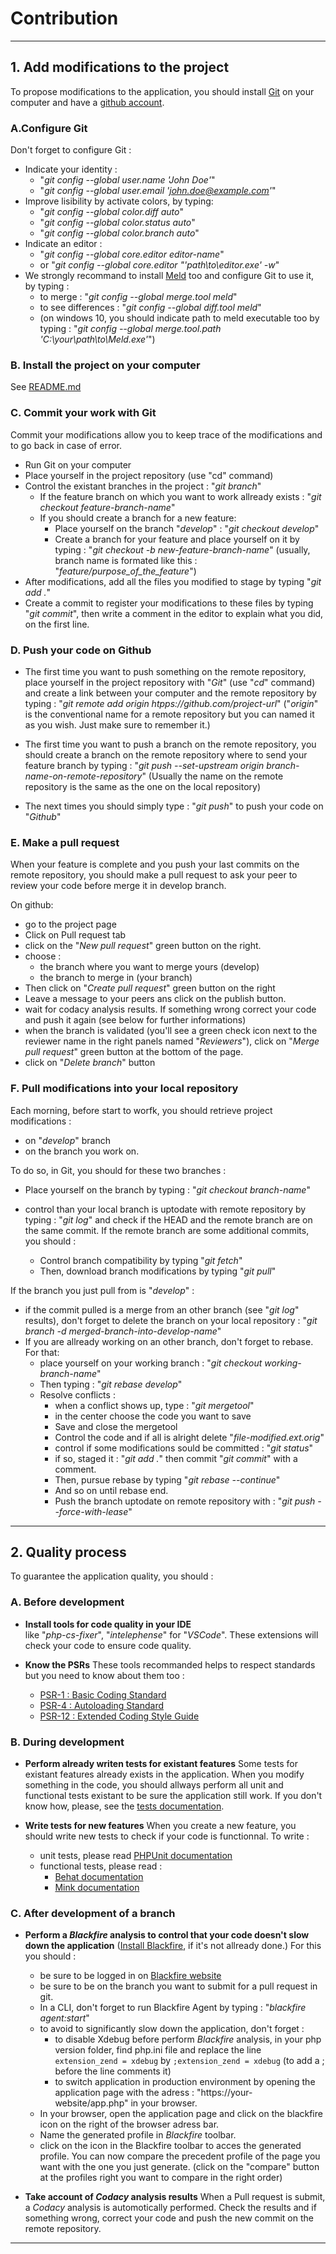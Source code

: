# Contribution

---

## 1. Add modifications to the project

To propose modifications to the application, you should install [Git](https://git-scm.com/downloads) on your computer and have a [github account](https://github.com/).

### A.Configure Git

Don't forget to configure Git :

- Indicate your identity :
  - "_git config --global user.name 'John Doe'_"
  - "_git config --global user.email 'john.doe@example.com'_"
- Improve lisibility by activate colors, by typing:
  - "_git config --global color.diff auto_"
  - "_git config --global color.status auto_"
  - "_git config --global color.branch auto_"
- Indicate an editor :
  - "_git config --global core.editor editor-name_"
  - or "_git config --global core.editor "'path\to\editor.exe' -w_"
- We strongly recommand to install [Meld](https://meldmerge.org/) too and configure Git to use it, by typing :
  - to merge : "_git config --global merge.tool meld_"
  - to see differences : "_git config --global diff.tool meld_"
  - (on windows 10, you should indicate path to meld executable too by typing : "_git config --global merge.tool.path 'C:\your\path\to\Meld.exe'_")

### B. Install the project on your computer

See [README.md](../README.md)

### C. Commit your work with Git

Commit your modifications allow you to keep trace of the modifications and to go back in case of error.

- Run Git on your computer
- Place yourself in the project repository (use "cd" command)
- Control the existant branches in the project : "_git branch_"
  - If the feature branch on which you want to work allready exists : "_git checkout feature-branch-name_"
  - If you should create a branch for a new feature:
    - Place yourself on the branch "_develop_" : "_git checkout develop_"
    - Create a branch for your feature and place yourself on it by typing : "_git checkout -b new-feature-branch-name_" (usually, branch name is formated like this : "_feature/purpose_of_the_feature_")
- After modifications, add all the files you modified to stage by typing "_git add ._"
- Create a commit to register your modifications to these files by typing "_git commit_", then write a comment in the editor to explain what you did, on the first line.

### D. Push your code on Github

- The first time you want to push something on the remote repository, place yourself in the project repository with "_Git_" (use "_cd_" command) and create a link between your computer and the remote repository by typing : "_git remote add origin htpps://github.com/project-url_"
  ("_origin_" is the conventional name for a remote repository but you can named it as you wish. Just make sure to remember it.)

- The first time you want to push a branch on the remote repository, you should create a branch on the remote repository where to send your feature branch by typing : "_git push --set-upstream origin branch-name-on-remote-repository_"
  (Usually the name on the remote repository is the same as the one on the local repository)

- The next times you should simply type : "_git push_" to push your code on "_Github_"

### E. Make a pull request

When your feature is complete and you push your last commits on the remote repository, you should make a pull request to ask your peer to review your code before merge it in develop branch.

On github:

- go to the project page
- Click on Pull request tab
- click on the "_New pull request_" green button on the right.
- choose :
  - the branch where you want to merge yours (develop)
  - the branch to merge in (your branch)
- Then click on "_Create pull request_" green button on the right
- Leave a message to your peers ans click on the publish button.
- wait for codacy analysis results. If something wrong correct your code and push it again (see below for further informations)
- when the branch is validated (you'll see a green check icon next to the reviewer name in the right panels named "_Reviewers_"), click on "_Merge pull request_" green button at the bottom of the page.
- click on "_Delete branch_" button

### F. Pull modifications into your local repository

Each morning, before start to worfk, you should retrieve project modifications :

- on "_develop_" branch
- on the branch you work on.

To do so, in Git, you should for these two branches :

- Place yourself on the branch by typing : "_git checkout branch-name_"
- control than your local branch is uptodate with remote repository by typing : "_git log_" and check if the HEAD and the remote branch are on the same commit.
  If the remote branch are some additional commits, you should :

  - Control branch compatibility by typing "_git fetch_"
  - Then, download branch modifications by typing "_git pull_"

If the branch you just pull from is "_develop_" :

- if the commit pulled is a merge from an other branch (see "_git log_" results), don't forget to delete the branch on your local repository : "_git branch -d merged-branch-into-develop-name_"
- If you are allready working on an other branch, don't forget to rebase. For that:
  - place yourself on your working branch : "_git checkout working-branch-name_"
  - Then typing : "_git rebase develop_"
  - Resolve conflicts :
    - when a conflict shows up, type : "_git mergetool_"
    - in the center choose the code you want to save
    - Save and close the mergetool
    - Control the code and if all is alright delete "_file-modified.ext.orig_"
    - control if some modifications sould be committed : "_git status_"
    - if so, staged it : "_git add ._" then commit "_git commit_" with a comment.
    - Then, pursue rebase by typing "_git rebase --continue_"
    - And so on until rebase end.
    - Push the branch uptodate on remote repository with : "_git push --force-with-lease_"

---

## 2. Quality process

To guarantee the application quality, you should :

### A. Before development

- **Install tools for code quality in your IDE**  
  like "_php-cs-fixer_", "_intelephense_" for "_VSCode_". These extensions will check your code to ensure code quality.

- **Know the PSRs**
  These tools recommanded helps to respect standards but you need to know about them too :
  - [PSR-1 : Basic Coding Standard](https://www.php-fig.org/psr/psr-1/)
  - [PSR-4 : Autoloading Standard](https://www.php-fig.org/psr/psr-4/)
  - [PSR-12 : Extended Coding Style Guide](https://www.php-fig.org/psr/psr-12/)

### B. During development

- **Perform already writen tests for existant features**
  Some tests for existant features already exists in the application. When you modify something in the code, you should allways perform all unit and functional tests existant to be sure the application still work.
  If you don't know how, please, see the [tests documentation](./docs/tests.md).

- **Write tests for new features**
  When you create a new feature, you should write new tests to check if your code is functionnal.
  To write :
  - unit tests, please read [PHPUnit documentation](https://phpunit.readthedocs.io/fr/latest/index.html)
  - functional tests, please read :
    - [Behat documentation](https://docs.behat.org/en/v3.0/user_guide.html)
    - [Mink documentation](http://mink.behat.org/en/latest/)

### C. After development of a branch

- **Perform a _Blackfire_ analysis to control that your code doesn't slow down the application**
  ([Install Blackfire](https://blackfire.io/docs/up-and-running/installation), if it's not allready done.)
  For this you should :

  - be sure to be logged in on [Blackfire website](https://blackfire.io/login)
  - be sure to be on the branch you want to submit for a pull request in git.
  - In a CLI, don't forget to run Blackfire Agent by typing : "_blackfire agent:start_"
  - to avoid to significantly slow down the application, don't forget :
    - to disable Xdebug before perform _Blackfire_ analysis, in your php version folder, find php.ini file and replace the line `extension_zend = xdebug` by `;extension_zend = xdebug` (to add a ; before the line comments it)
    - to switch application in production environment by opening the application page with the adress : "https://your-website/app.php" in your browser.
  - In your browser, open the application page and click on the blackfire icon on the right of the browser adress bar.
  - Name the generated profile in _Blackfire_ toolbar.
  - click on the icon in the Blackfire toolbar to acces the generated profile.
    You can now compare the precedent profile of the page you want with the one you just generate. (click on the "compare" button at the profiles right you want to compare in the right order)

- **Take account of _Codacy_ analysis results**
  When a Pull request is submit, a _Codacy_ analysis is automotically performed. Check the results and if something wrong, correct your code and push the new commit on the remote repository.

---
